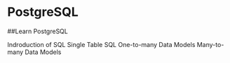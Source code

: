 # PostgreSQL
##Learn PostgreSQL

Indroduction of SQL
Single Table SQL
One-to-many Data Models
Many-to-many Data Models

